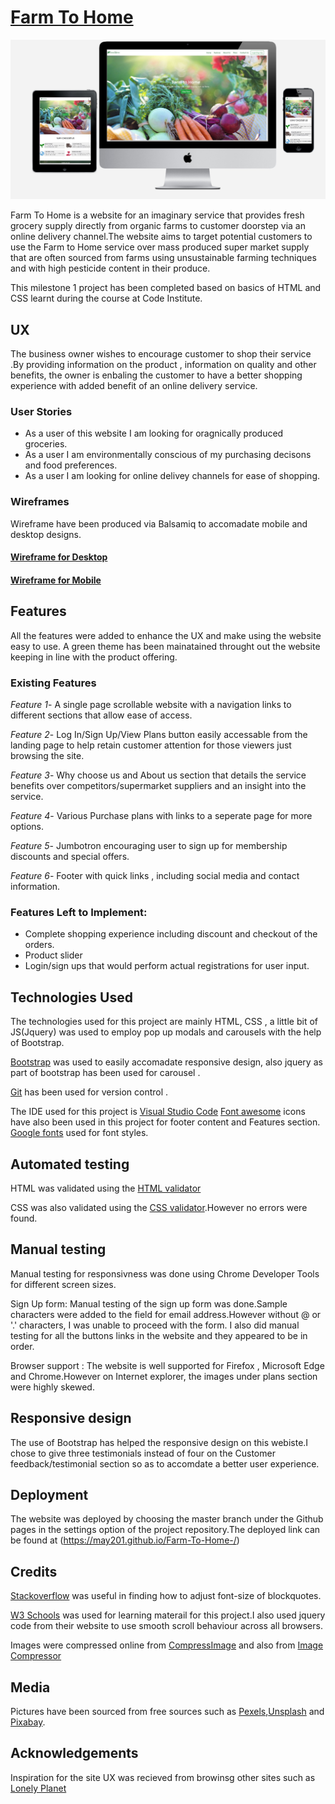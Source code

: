 # [Farm To Home](https://may201.github.io/Farm-To-Home-/)

![Mockups](assets/img/Mockups.jpg)
 

  Farm To Home is a website for an imaginary service that provides fresh grocery supply directly from  organic farms to customer doorstep via an online delivery channel.The website aims to target potential customers to use the Farm to Home service over mass produced super market supply that are often sourced from farms using unsustainable farming techniques and with high pesticide content in their produce. 

 This milestone 1 project has been completed based on basics of HTML and CSS  learnt during the course at Code Institute.

## UX


The business owner wishes to encourage customer to shop their service .By providing information on the product , information on quality and other benefits, the owner is enbaling the customer to have a better shopping experience with added benefit of an online delivery service.

### User Stories


* As a  user of this website I am looking for oragnically produced groceries.
* As a user I am environmentally conscious of my purchasing decisons and food preferences.
* As a user I am looking for online delivey channels for ease of shopping.

### Wireframes

Wireframe  have been produced via Balsamiq to accomadate mobile and desktop designs.

#### [Wireframe for Desktop ](assets/img/desktop.png)

#### [Wireframe for Mobile ](assets/img/mobile.png)

## Features 

All the features were added to enhance the UX and make using the website easy to use.
A green theme has been mainatained throught out the website keeping in line with the product offering.

### Existing Features

 *Feature 1*- 
A single page scrollable website with a navigation links to different sections that allow ease of access.
 
 
 *Feature 2*-
Log In/Sign Up/View Plans button easily accessable from the landing page to help retain customer attention for those viewers just browsing the site.
 
 
 *Feature 3*-
 Why choose us and About us section that details the service benefits over competitors/supermarket suppliers and an insight into the service.
 
 
 *Feature 4*-
Various Purchase plans with links to a seperate page for more options.
 
 
 *Feature 5*-
Jumbotron encouraging user to sign up for membership discounts and special offers.
 
 
 *Feature 6*-
Footer with quick links , including social media and contact information.


### Features Left to Implement:

* Complete shopping experience including discount and checkout of the orders.
* Product slider
* Login/sign ups that would perform actual registrations for user input.


## Technologies Used


 The technologies used for this project are mainly HTML, CSS , a little bit of JS(Jquery) was used to employ pop up modals and carousels with the help of Bootstrap.

 [Bootstrap](https://getbootstrap.com/) was used to easily accomadate responsive design, also jquery as part of bootstrap has been used for carousel .

 [Git](https://github.com/) has been used for version control .

 The IDE used for this project is [Visual Studio Code](https://code.visualstudio.com/)
 [Font awesome](https://fontawesome.com/) icons have also been used in this project for footer content and Features section.
 [Google fonts](https://fonts.google.com/) used for font styles.
 
 ## Automated testing
 HTML was validated using the [HTML validator ](https://validator.w3.org/)


 CSS was also validated using the [CSS validator](https://jigsaw.w3.org/css-validator/).However no errors were found.


## Manual testing

Manual testing for responsivness was done using Chrome Developer Tools for different screen sizes.

Sign Up form:
Manual testing of the sign up form was done.Sample characters were added to the field for email address.However without @ or '.' characters, I was unable to proceed with the form.
I also did manual testing for all the buttons links in the website and they appeared to be in order.

Browser support : The website is well supported for Firefox , Microsoft Edge and Chrome.However on Internet explorer, the images under plans section were highly skewed.


## Responsive design
The use of Bootstrap has helped the responsive design on this webiste.I chose to give three testimonials instead of four on the Customer feedback/testimonial section so as to accomdate a better user experience.


## Deployment
The website was deployed by choosing the master branch under the Github pages in the settings option of the project repository.The deployed link can be found at (https://may201.github.io/Farm-To-Home-/)

## Credits
[Stackoverflow](https://stackoverflow.com/) was useful in finding how to adjust font-size of blockquotes.

[W3 Schools](https://www.w3schools.com/html/) was used for learning materail for this project.I also used jquery code from their website to use smooth scroll behaviour across all browsers.

Images were compressed online from [CompressImage](https://compressimage.toolur.com/) and also from [Image Compressor](https://imagecompressor.com/)

## Media
 Pictures have been sourced from free sources such as [Pexels](https://www.pexels.com/),[Unsplash](https://unsplash.com/) and [Pixabay](https://pixabay.com/).



 ## Acknowledgements


 Inspiration for the site UX was recieved from browinsg other sites such as [Lonely Planet](https://www.lonelyplanet.com/) 

 
 


